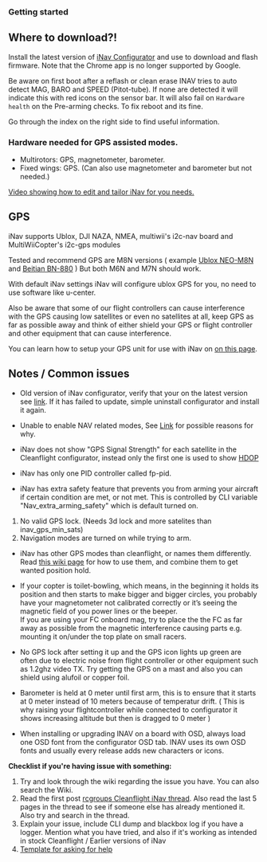 ### Getting started

## Where to download?!
Install the latest version of [iNav Configurator](https://github.com/iNavFlight/inav-configurator/releases) and use to download and flash firmware. Note that the Chrome app is no longer supported by Google.

Be aware on first boot after a reflash or clean erase INAV tries to auto detect MAG, BARO and SPEED (Pitot-tube).  If none are detected it will indicate this with red icons on the sensor bar.  It will also fail on `Hardware health` on the Pre-arming checks. To fix reboot and its fine.

Go through the index on the right side to find useful information.

### Hardware needed for GPS assisted modes.

* Multirotors: GPS, magnetometer, barometer.
* Fixed wings: GPS. (Can also use magnetometer and barometer but not needed.)

[Video showing how to edit and tailor iNav for you needs.](https://youtu.be/n3Z1fOQJAg8)

## GPS
iNav supports  Ublox, DJI NAZA, NMEA, multiwii's i2c-nav board and MultiWiiCopter's i2c-gps modules

Tested and recommend GPS are M8N versions ( example [Ublox NEO-M8N](https://inavflight.com/shop/s/bg/1005394) and [Beitian BN-880](https://inavflight.com/shop/p/BN880) )
But both M6N and M7N should work.

With default iNav settings iNav will configure ublox GPS for you, no need to use software like u-center.

Also be aware that some of our flight controllers can cause interference with the GPS causing low satellites or even no satellites at all, keep GPS as far as possible away and think of either shield your GPS or flight controller and other equipment that can cause interference.

You can learn how to setup your GPS unit for use with iNav on [on this page](https://github.com/iNavFlight/inav/wiki/GPS--and-Compass-setup).

## Notes / Common issues

* Old version of iNav configurator, verify that your on the latest version see [link](https://chrome.google.com/webstore/detail/inav-configurator/fmaidjmgkdkpafmbnmigkpdnpdhopgel). If it has failed to update, simple uninstall configurator and install it again.

* Unable to enable NAV related modes, See [Link](https://github.com/iNavFlight/inav/wiki/Navigation-modes) for possible reasons for why.

* iNav does not show "GPS Signal Strength" for each satellite in the Cleanflight configurator, instead only the first one is used to show [HDOP](https://en.wikipedia.org/wiki/Dilution_of_precision_%28GPS%29)

* iNav has only one PID controller called fp-pid.

* iNav has extra safety feature that prevents you from arming your aircraft if certain condition are met, or not met. This is controlled by CLI variable "Nav_extra_arming_safety" which is default turned on.

1. No valid GPS lock. (Needs 3d lock and more satelites than inav_gps_min_sats)
1. Navigation modes are turned on while trying to arm.


* iNav has other GPS modes than cleanflight, or names them differently. Read [this wiki page](https://github.com/iNavFlight/inav/wiki/Navigation-modes) for how to use them, and combine them to get wanted position hold.

* If your copter is toilet-bowling, which means, in the beginning it holds its position and then starts to make bigger and bigger circles, you probably have your magnetometer not calibrated correctly or it’s seeing the magnetic field of you power lines or the beeper.  
If you are using your FC onboard mag, try to place the the FC as far away as possible from the magnetic interference causing parts e.g. mounting it on/under the top plate on small racers.

* No GPS lock after setting it up and the GPS icon lights up green are often due to electric noise from flight controller or other equipment such as 1.2ghz video TX. Try getting the GPS on a mast and also you can shield using alufoil or copper foil.

* Barometer is held at 0 meter until first arm, this is to ensure that it starts at 0 meter instead of 10 meters because of temperatur drift. ( This is why raising your flightcontroller while connected to configurator it shows increasing altitude but then is dragged to 0 meter )

* When installing or upgrading INAV on a board with OSD, always load one OSD font from the configurator OSD tab. INAV uses its own OSD fonts and usually every release adds new characters or icons.

**Checklist if you're having issue with something:**

1. Try and look through the wiki regarding the issue you have. You can also search the Wiki.
1. Read the first post [rcgroups Cleanflight iNav thread](http://www.rcgroups.com/forums/showthread.php?t=2495732). Also read the last 5 pages in the thread to see if someone else has already mentioned it. Also try and search in the thread.
1. Explain your issue, include CLI dump and blackbox log if you have a logger. Mention what you have tried, and also if it's working as intended in stock Cleanflight / Earlier versions of iNav
1. [Template for asking for help](http://www.rcgroups.com/forums/showpost.php?p=35637535&postcount=7930)